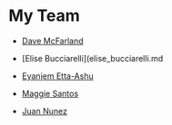 # My Team
* [Dave McFarland](dave_mcfarland.md)
 
* [Elise Bucciarelli](elise_bucciarelli.md

* [Eyanjem Etta-Ashu](Eyanjem_etta-ashu.md)


* [Maggie Santos](maggie_santos.md)

* [Juan Nunez](juan_nunez.md)



